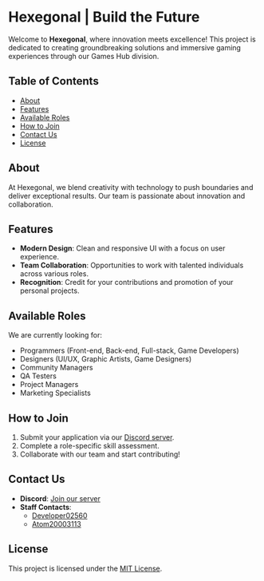 # Hexegonal | Build the Future

Welcome to **Hexegonal**, where innovation meets excellence! This project is dedicated to creating groundbreaking solutions and immersive gaming experiences through our Games Hub division.

## Table of Contents
- [About](#about)
- [Features](#features)
- [Available Roles](#available-roles)
- [How to Join](#how-to-join)
- [Contact Us](#contact-us)
- [License](#license)

## About
At Hexegonal, we blend creativity with technology to push boundaries and deliver exceptional results. Our team is passionate about innovation and collaboration.

## Features
- **Modern Design**: Clean and responsive UI with a focus on user experience.  
- **Team Collaboration**: Opportunities to work with talented individuals across various roles.  
- **Recognition**: Credit for your contributions and promotion of your personal projects.  

## Available Roles
We are currently looking for:  
- Programmers (Front-end, Back-end, Full-stack, Game Developers)  
- Designers (UI/UX, Graphic Artists, Game Designers)  
- Community Managers  
- QA Testers  
- Project Managers  
- Marketing Specialists  

## How to Join
1. Submit your application via our [Discord server](https://discord.gg/HmHBfKstTc).  
2. Complete a role-specific skill assessment.  
3. Collaborate with our team and start contributing!  

## Contact Us
- **Discord**: [Join our server](https://discord.gg/HmHBfKstTc)  
- **Staff Contacts**:  
  - [Developer02560](https://discord.com/users/@developer02560)  
  - [Atom20003113](https://discord.com/users/@atom20003113)  

## License
This project is licensed under the [MIT License](LICENSE).
